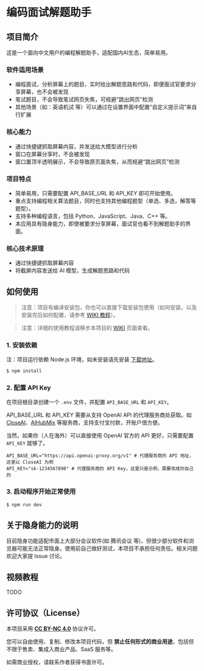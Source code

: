 # 编码面试解题助手

## 项目简介

这是一个面向中文用户的编程解题助手，适配国内AI生态，简单易用。

### 软件适用场景

- 编程面试，分析屏幕上的题目，实时给出解题思路和代码，即便面试官要求分享屏幕，也不会被发现
- 笔试题目，不会导致笔试网页失焦，可规避“跳出网页”检测
- 其他场景（如：英语机试 等）可以通过在设置界面中配置“自定义提示词”来自行扩展

### 核心能力

- 通过快捷键抓取屏幕内容，并发送给大模型进行分析
- 窗口在屏幕分享时，不会被发现
- 窗口置顶半透明展示，不会导致原页面失焦，从而规避“跳出网页”检测

### 项目特点

- 简单易用，只需要配置 API_BASE_URL 和 API_KEY 即可开始使用。
- 重点支持编程相关算法题目，同时也支持其他编程题型（单选、多选，解答等题型）。
- 支持多种编程语言，包括 Python、JavaScript、Java、C++ 等。
- 本应用具有隐身能力，即使被要求分享屏幕，面试官也看不到解题助手的界面。

### 核心技术原理

- 通过快捷键抓取屏幕内容
- 将截屏内容发送给 AI 模型，生成解题思路和代码


## 如何使用

> 注意：项目有编译安装包，你也可以直接下载安装包使用（如何安装，以及安装完后如何配置，请参考 [WIKI 教程](https://github.com/ooboqoo/interview-coder-cn/wiki/%E7%9B%B4%E6%8E%A5%E4%B8%8B%E8%BD%BD%E5%AE%89%E8%A3%85%E5%8C%85%E4%BD%BF%E7%94%A8)）。

> 注意：详细的使用教程请移步本项目的 [WIKI](https://github.com/ooboqoo/interview-coder-cn/wiki) 页面查看。

### 1. 安装依赖

注：项目运行依赖 Node.js 环境，如未安装请先安装 [下载地址](https://nodejs.org/zh-cn/download)。

```bash
$ npm install
```

### 2. 配置 API Key

在项目根目录创建一个 `.env` 文件，并配置 `API_BASE_URL` 和 `API_KEY`。

API_BASE_URL 和 API_KEY 需要从支持 OpenAI API 的代理服务商处获取。如 [CloseAI](https://www.closeai-asia.com/)、[AIHubMix](https://aihubmix.com/) 等服务商，支持支付宝付款，开账户很方便。

当然，如果你（人在海外）可以直接使用 OpenAI 官方的 API 更好，只需要配置 `API_KEY` 就够了。

```env
API_BASE_URL="https://api.openai-proxy.org/v1" # 代理服务商的 API 地址，这里以 CloseAI 为例
API_KEY="sk-1234567890" # 代理服务商的 API Key，这里只是示例，需要改成你自己的
```

### 3. 启动程序开始正常使用

```bash
$ npm run dev
```


## 关于隐身能力的说明

目前隐身功能适配市面上大部分会议软件(如 腾讯会议 等)，但很少部分软件和浏览器可能无法正常隐身。使用前自己做好测试，本项目不承担任何责任。相关问题欢迎大家提 Issue 讨论。


## 视频教程

TODO


## 许可协议（License）

本项目采用 **[CC BY-NC 4.0](https://creativecommons.org/licenses/by-nc/4.0/deed.zh)** 协议许可。

您可以自由使用、复制、修改本项目代码，但 **禁止任何形式的商业用途**，包括但不限于售卖、集成入商业产品、SaaS 服务等。

如需商业授权，请联系作者获得书面许可。
